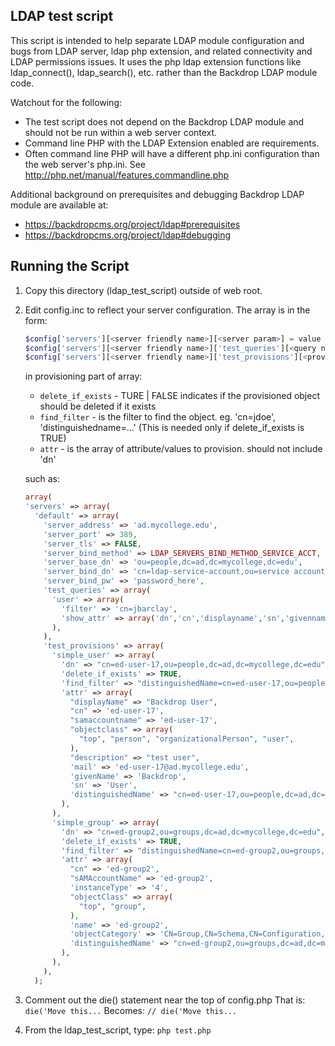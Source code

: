 LDAP test script
----------------

This script is intended to help separate LDAP module configuration and bugs from LDAP server, ldap php extension, and related connectivity and LDAP permissions issues. It uses the php ldap extension functions like ldap_connect(), ldap_search(), etc. rather than the Backdrop LDAP module code.

Watchout for the following:
- The test script does not depend on the Backdrop LDAP module and should not be run within a web server context.
- Command line PHP with the LDAP Extension enabled are requirements.
- Often command line PHP will have a different php.ini configuration than the web server's php.ini. See http://php.net/manual/features.commandline.php

Additional background on prerequisites and debugging Backdrop LDAP module are available at:
- https://backdropcms.org/project/ldap#prerequisites
- https://backdropcms.org/project/ldap#debugging


Running the Script
------------------

1.  Copy this directory (ldap_test_script) outside of web root.
2.  Edit config.inc to reflect your server configuration. The array is in the form:
    ```php
    $config['servers'][<server friendly name>][<server param>] = value
    $config['servers'][<server friendly name>]['test_queries'][<query name>] = array of test query data
    $config['servers'][<server friendly name>]['test_provisions'][<provision name>] = array of test provision data
    ```
    
    in provisioning part of array:
     - `delete_if_exists` - TURE | FALSE indicates if the provisioned object should be deleted if it exists
     - `find_filter` - is the filter to find the object. eg. 'cn=jdoe', 'distinguishedname=...' (This is needed only if delete_if_exists is TRUE)
     - `attr` - is the array of attribute/values to provision. should not include 'dn'

    such as:

    ```php
    array(
    'servers' => array(
      'default' => array(
        'server_address' => 'ad.mycollege.edu',
        'server_port' => 389,
        'server_tls' => FALSE,
        'server_bind_method' => LDAP_SERVERS_BIND_METHOD_SERVICE_ACCT, 
        'server_base_dn' => 'ou=people,dc=ad,dc=mycollege,dc=edu',
        'server_bind_dn' => 'cn=ldap-service-account,ou=service accounts,dc=ad,dc=mycollege,dc=edu',
        'server_bind_pw' => 'password_here',
        'test_queries' => array(
          'user' => array(
            'filter' => 'cn=jbarclay',
            'show_attr' => array('dn','cn','displayname','sn','givenname','mail','samaccountname','email'),
          ),
        ),
        'test_provisions' => array(
          'simple_user' => array(
            'dn' => "cn=ed-user-17,ou=people,dc=ad,dc=mycollege,dc=edu",
            'delete_if_exists' => TRUE,
            'find_filter' => "distinguishedName=cn=ed-user-17,ou=people,dc=ad,dc=mycollege,dc=edu",
            'attr' => array(
              "displayName" => "Backdrop User",
              "cn" => 'ed-user-17',
              "samaccountname" => 'ed-user-17',
              "objectclass" => array(
                "top", "person", "organizationalPerson", "user",
              ),
              "description" => "test user",
              'mail' => 'ed-user-17@ad.mycollege.edu',
              'givenName' => 'Backdrop',
              'sn' => 'User',
              'distinguishedName' => "cn=ed-user-17,ou=people,dc=ad,dc=mycollege,dc=edu",
            ),
          ),
          'simple_group' => array(
            'dn' => "cn=ed-group2,ou=groups,dc=ad,dc=mycollege,dc=edu",
            'delete_if_exists' => TRUE,
            'find_filter' => "distinguishedName=cn=ed-group2,ou=groups,dc=ad,dc=mycollege,dc=edu",
            'attr' => array(
              "cn" => 'ed-group2',
              "sAMAccountName" => 'ed-group2',
              'instanceType' => '4',
              "objectClass" => array(
                "top", "group",
              ),
              'name' => 'ed-group2',
              'objectCategory' => 'CN=Group,CN=Schema,CN=Configuration,dc=mycollege,dc=edu',
              'distinguishedName' => "cn=ed-group2,ou=groups,dc=ad,dc=mycollege,dc=edu",
            ),
          ),
        ),
      );
      ```
      
3. Comment out the die() statement near the top of config.php
    That is:
      `die('Move this...`
    Becomes:
      `// die('Move this...`
      
4. From the ldap_test_script, type:
     `php test.php`
